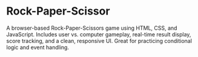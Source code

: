 # Rock-Paper-Scissor
A browser-based Rock-Paper-Scissors game using HTML, CSS, and JavaScript. Includes user vs. computer gameplay, real-time result display, score tracking, and a clean, responsive UI. Great for practicing conditional logic and event handling.
